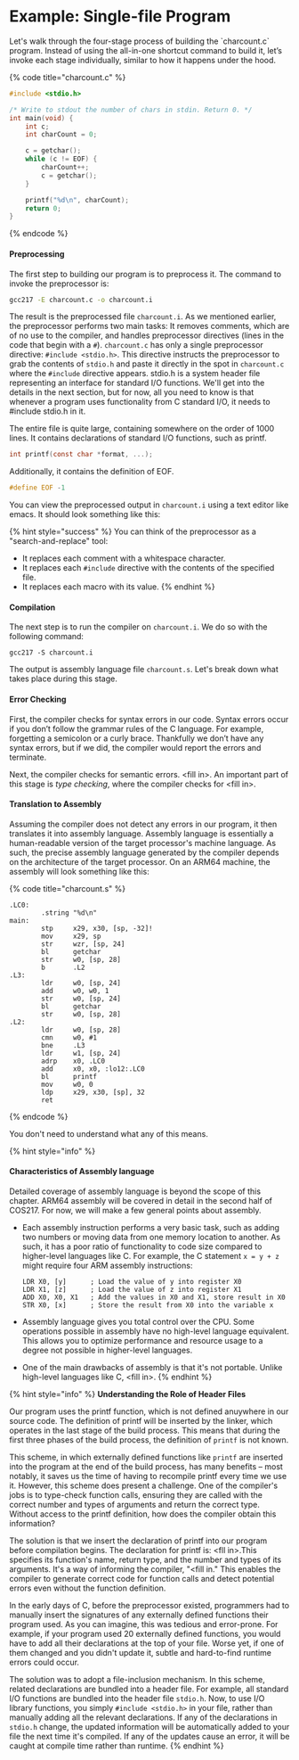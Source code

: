 # Example: Single-file Program

Let's walk through the four-stage process of building the \`charcount.c\` program. Instead of using the all-in-one shortcut command to build it, let’s invoke each stage individually, similar to how it happens under the hood.&#x20;

{% code title="charcount.c" %}
```c
#include <stdio.h>

/* Write to stdout the number of chars in stdin. Return 0. */
int main(void) {
    int c;
    int charCount = 0;

    c = getchar();
    while (c != EOF) {
        charCount++;
        c = getchar();
    }

    printf("%d\n", charCount);
    return 0;
}
```
{% endcode %}

#### Preprocessing

The first step to building our program is to preprocess it. The command to invoke the preprocessor is:&#x20;

```bash
gcc217 -E charcount.c -o charcount.i
```

The result is the preprocessed file `charcount.i`. As we mentioned earlier, the preprocessor performs two main tasks: It removes comments, which are of no use to the compiler, and handles preprocessor directives (lines in the code that begin with a `#`). `charcount.c` has only a single preprocessor directive: `#include <stdio.h>`. This directive instructs the preprocessor to grab the contents of `stdio.h` and paste it directly in the spot in `charcount.c` where the `#include` directive appears. stdio.h is a system header file representing an interface for standard I/O functions. We'll get into the details in the next section, but for now, all you need to know is that whenever a program uses functionality from C standard I/O, it needs to #include stdio.h in it.

The entire file is quite large, containing somewhere on the order of 1000 lines. It contains declarations of standard I/O functions, such as printf.&#x20;

```c
int printf(const char *format, ...);
```

Additionally, it contains the definition of EOF.&#x20;

```c
#define EOF -1
```

You can view the preprocessed output in `charcount.i` using a text editor like emacs. It should look something like this:

{% hint style="success" %}
You can think of the preprocessor as a "search-and-replace" tool:

* It replaces each comment with a whitespace character.
* It replaces each `#include` directive with the contents of the specified file.
* It replaces each macro with its value.
{% endhint %}

#### Compilation&#x20;

The next step is to run the compiler on `charcount.i`. We do so with the following command:

```
gcc217 -S charcount.i
```

The output is assembly language file `charcount.s`. Let's break down what takes place during this stage.

#### Error Checking

First, the compiler checks for syntax errors in our code. Syntax errors occur if you don’t follow the grammar rules of the C language. For example, forgetting a semicolon or a curly brace. Thankfully we don’t have any syntax errors, but if we did, the compiler would report the errors and terminate.

Next, the compiler checks for semantic errors. \<fill in>. An important part of this stage is _type checking_, where the compiler checks for \<fill in>.&#x20;

#### Translation to Assembly

Assuming the compiler does not detect any errors in our program, it then translates it into assembly language. Assembly language is essentially a human-readable version of the target processor's machine language. As such, the precise assembly language generated by the compiler depends on the architecture of the target processor. On an ARM64 machine, the assembly will look something like this:&#x20;

{% code title="charcount.s" %}
```armasm
.LC0:
        .string "%d\n"
main:
        stp     x29, x30, [sp, -32]!
        mov     x29, sp
        str     wzr, [sp, 24]
        bl      getchar
        str     w0, [sp, 28]
        b       .L2
.L3:
        ldr     w0, [sp, 24]
        add     w0, w0, 1
        str     w0, [sp, 24]
        bl      getchar
        str     w0, [sp, 28]
.L2:
        ldr     w0, [sp, 28]
        cmn     w0, #1
        bne     .L3
        ldr     w1, [sp, 24]
        adrp    x0, .LC0
        add     x0, x0, :lo12:.LC0
        bl      printf
        mov     w0, 0
        ldp     x29, x30, [sp], 32
        ret
```
{% endcode %}

You don't need to understand what any of this means.&#x20;

{% hint style="info" %}
#### Characteristics of Assembly language

Detailed coverage of assembly language is beyond the scope of this chapter. ARM64 assembly will be covered in detail in the second half of COS217. For now, we will make a few general points about assembly.

*   Each assembly instruction performs a very basic task, such as adding two numbers or moving data from one memory location to another. As such, it has a poor ratio of functionality to code size compared to higher-level languages like C. For example, the C statement `x = y + z` might require four ARM assembly instructions:

    ```armasm
    LDR X0, [y]      ; Load the value of y into register X0 
    LDR X1, [z]      ; Load the value of z into register X1
    ADD X0, X0, X1   ; Add the values in X0 and X1, store result in X0
    STR X0, [x]      ; Store the result from X0 into the variable x
    ```
* Assembly language gives you total control over the CPU. Some operations possible in assembly have no high-level language equivalent. This allows you to optimize performance and resource usage to a degree not possible in higher-level languages.
* One of the main drawbacks of assembly is that it's not portable. Unlike high-level languages like C, \<fill in>.
{% endhint %}





{% hint style="info" %}
**Understanding the Role of Header Files**

Our program uses the printf function, which is not defined anuywhere in our source code. The definition of printf will be inserted by the linker, which operates in the last stage of the build process. This means that during the first three phases of the build process, the definition of `printf` is not known.

This scheme, in which externally defined functions like `printf` are inserted into the program at the end of the build process, has many benefits – most notably, it saves us the time of having to recompile printf every time we use it. However, this scheme does present a challenge. One of the compiler's jobs is to type-check function calls, ensuring they are called with the correct number and types of arguments and return the correct type. Without access to the printf definition, how does the compiler obtain this information?

The solution is that we insert the declaration of printf into our program before compilation begins. The declaration for printf is: \<fll in>.This specifies its function's name, return type, and the number and types of its arguments. It's a way of informing the compiler, "\<fill in." This enables the compiler to generate correct code for function calls and detect potential errors even without the function definition.&#x20;

In the early days of C, before the preprocessor existed, programmers had to manually insert the signatures of any externally defined functions their program used. As you can imagine, this was tedious and error-prone. For example, if your program used 20 externally defined functions, you would have to add all their declarations at the top of your file. Worse yet, if one of them changed and you didn't update it, subtle and hard-to-find runtime errors could occur.

The solution was to adopt a file-inclusion mechanism. In this scheme, related declarations are bundled into a header file. For example, all standard I/O functions are bundled into the header file `stdio.h`. Now, to use I/O library functions, you simply `#include <stdio.h>` in your file, rather than manually adding all the relevant declarations. If any of the declarations in `stdio.h` change, the updated information will be automatically added to your file the next time it's compiled. If any of the updates cause an error, it will be caught at compile time rather than runtime.
{% endhint %}







